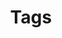 ---
# Featured tags need to have either the `list` or `grid` layout (PRO only).
layout: tags

# The title of the tag's page.
title: Tags

# The name of the tag, used in a post's front matter (e.g. tags: [<slug>]).
slug: tags

# (Optional) Write a short (~150 characters) description of this featured tag.
description: > 
  When you click on the tag you're interested in, the relevant posts will be displayed.

# (Optional) You can disable grouping posts by date.
# no_groups: true

# Exclude this example category from the sitemap.
# DON'T USE THIS SETTING IN YOUR CATEGORIES!
sitemap: false
---